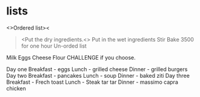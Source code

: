 # lists

<>Ordered list><

><Put the dry ingredients.<>
Put in the wet ingredients
Stir
Bake 3500 for one hour
Un-orded list

Milk
Eggs
Cheese
Flour
CHALLENGE if you choose.

Day one
Breakfast - eggs
Lunch - grilled cheese
Dinner - grilled burgers
Day two
Breakfast - pancakes
Lunch - soup
Dinner - baked ziti
Day three
Breakfast - Frech toast
Lunch - Steak tar tar
Dinner - massimo capra chicken
